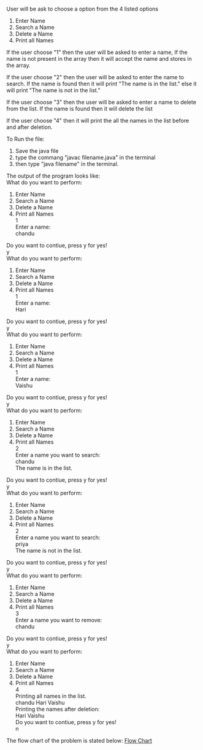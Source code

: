 User will be ask to choose a option from the 4 listed options
1. Enter Name
2. Search a Name
3. Delete a Name
4. Print all Names

If the user choose "1" then the user will be asked to enter a name, If the name is not present in the array then it will accept the name and stores in the array.

If the user choose "2" then the user will be asked to enter the name to search. If the name is found then it will print "The name is in the list." else it will print "The name is not in the list."

If the user choose "3" then the user will be asked to enter a name to delete from the list. If the name is found then it will delete the list

If the user choose "4" then it will print the all the names in the list before and after deletion.

To Run the file:
1. Save the java file
2. type the commang "javac filename.java" in the terminal
3. then type "java filename" in the terminal.

The output of the program looks like:<br>
What do you want to perform: <br>
1. Enter Name
2. Search a Name
3. Delete a Name
4. Print all Names<br>
1<br>
Enter a name: <br>
chandu<br>
 
Do you want to contiue, press y for yes! <br>
y<br>
What do you want to perform: 
1. Enter Name
2. Search a Name
3. Delete a Name
4. Print all Names<br>
1<br>
Enter a name: <br>
Hari<br>
 
Do you want to contiue, press y for yes!<br>
y<br>
What do you want to perform: 
1. Enter Name
2. Search a Name
3. Delete a Name
4. Print all Names<br>
1     <br>
Enter a name: <br>
Vaishu <br>
 
Do you want to contiue, press y for yes!<br>
y<br>
What do you want to perform: 
1. Enter Name
2. Search a Name
3. Delete a Name
4. Print all Names<br>
2<br>
Enter a name you want to search:<br>
chandu<br>
The name is in the list.<br>
 
Do you want to contiue, press y for yes!<br>
y<br>
What do you want to perform: 
1. Enter Name
2. Search a Name
3. Delete a Name
4. Print all Names<br>
2<br>
Enter a name you want to search:<br>
priya<br>
The name is not in the list.<br>
 
Do you want to contiue, press y for yes!<br>
y<br>
What do you want to perform: 
1. Enter Name
2. Search a Name
3. Delete a Name
4. Print all Names<br>
3<br>
Enter a name you want to remove: <br>
chandu<br>
 
Do you want to contiue, press y for yes!<br>
y<br>
What do you want to perform: 
1. Enter Name
2. Search a Name
3. Delete a Name
4. Print all Names<br>
4<br>
Printing all names in the list.<br>
chandu Hari Vaishu  <br>
Printing the names after deletion:<br>
Hari Vaishu  <br>
Do you want to contiue, press y for yes!<br>
n<br>

The flow chart of the problem is stated below: 
[Flow Chart](./images/flowchart.png) 
